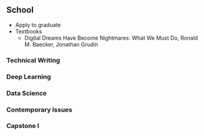 ## School
- Apply to graduate
- Textbooks
    - Digital Dreams Have Become Nightmares: What We Must Do, Ronald M. Baecker, Jonathan Grudin 

### Technical Writing

### Deep Learning

### Data Science 

### Contemporary Issues

### Capstone I

